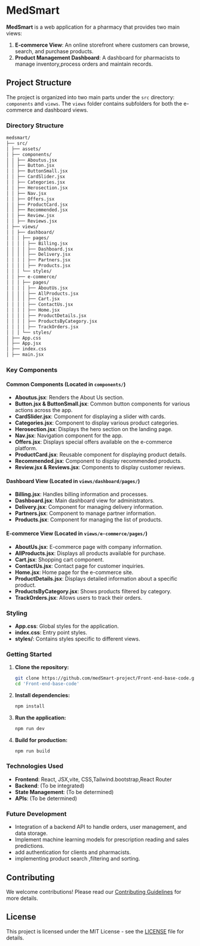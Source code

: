 # MedSmart

**MedSmart** is a web application for a pharmacy that provides two main views:
1. **E-commerce View**: An online storefront where customers can browse, search, and purchase products.
2. **Product Management Dashboard**: A dashboard for pharmacists to manage inventory,process orders and maintain records.

## Project Structure

The project is organized into two main parts under the `src` directory: `components` and `views`. The `views` folder contains subfolders for both the e-commerce and dashboard views.

### Directory Structure

```bash
medsmart/ 
├── src/ 
│ ├── assets/ 
│ ├── components/ 
│ │ ├── Aboutus.jsx 
│ │ ├── Button.jsx 
│ │ ├── ButtonSmall.jsx 
│ │ ├── CardSlider.jsx 
│ │ ├── Categories.jsx 
│ │ ├── Herosection.jsx 
│ │ ├── Nav.jsx 
│ │ ├── Offers.jsx 
│ │ ├── ProductCard.jsx 
│ │ ├── Recommended.jsx 
│ │ ├── Review.jsx 
│ │ ├── Reviews.jsx 
│ ├── views/ 
│ │ ├── dashboard/ 
│ │ │ ├── pages/ 
│ │ │ │ ├── Billing.jsx 
│ │ │ │ ├── Dashboard.jsx 
│ │ │ │ ├── Delivery.jsx 
│ │ │ │ ├── Partners.jsx 
│ │ │ │ ├── Products.jsx 
│ │ │ └── styles/ 
│ │ ├── e-commerce/ 
│ │ │ ├── pages/ 
│ │ │ │ ├── AboutUs.jsx 
│ │ │ │ ├── AllProducts.jsx 
│ │ │ │ ├── Cart.jsx 
│ │ │ │ ├── ContactUs.jsx 
│ │ │ │ ├── Home.jsx 
│ │ │ │ ├── ProductDetails.jsx 
│ │ │ │ ├── ProductsByCategory.jsx 
│ │ │ │ ├── TrackOrders.jsx 
│ │ │ └── styles/ 
│ ├── App.css 
│ ├── App.jsx 
│ ├── index.css 
│ ├── main.jsx
```

### Key Components

#### Common Components (Located in `components/`)

- **Aboutus.jsx**: Renders the About Us section.
- **Button.jsx & ButtonSmall.jsx**: Common button components for various actions across the app.
- **CardSlider.jsx**: Component for displaying a slider with cards.
- **Categories.jsx**: Component to display various product categories.
- **Herosection.jsx**: Displays the hero section on the landing page.
- **Nav.jsx**: Navigation component for the app.
- **Offers.jsx**: Displays special offers available on the e-commerce platform.
- **ProductCard.jsx**: Reusable component for displaying product details.
- **Recommended.jsx**: Component to display recommended products.
- **Review.jsx & Reviews.jsx**: Components to display customer reviews.

#### Dashboard View (Located in `views/dashboard/pages/`)

- **Billing.jsx**: Handles billing information and processes.
- **Dashboard.jsx**: Main dashboard view for administrators.
- **Delivery.jsx**: Component for managing delivery information.
- **Partners.jsx**: Component to manage partner information.
- **Products.jsx**: Component for managing the list of products.

#### E-commerce View (Located in `views/e-commerce/pages/`)

- **AboutUs.jsx**: E-commerce page with company information.
- **AllProducts.jsx**: Displays all products available for purchase.
- **Cart.jsx**: Shopping cart component.
- **ContactUs.jsx**: Contact page for customer inquiries.
- **Home.jsx**: Home page for the e-commerce site.
- **ProductDetails.jsx**: Displays detailed information about a specific product.
- **ProductsByCategory.jsx**: Shows products filtered by category.
- **TrackOrders.jsx**: Allows users to track their orders.

### Styling

- **App.css**: Global styles for the application.
- **index.css**: Entry point styles.
- **styles/**: Contains styles specific to different views.

### Getting Started

1. **Clone the repository:**

    ```bash
    git clone https://github.com/medSmart-project/Front-end-base-code.git
    cd 'Front-end-base-code'
    ```

2. **Install dependencies:**

    ```bash
    npm install
    ```

3. **Run the application:**

    ```bash
    npm run dev
    ```

4. **Build for production:**

    ```bash
    npm run build
    ```

### Technologies Used

- **Frontend**: React, JSX,vite, CSS,Tailwind.bootstrap,React Router
- **Backend**: (To be integrated)
- **State Management**: (To be determined)
- **APIs**: (To be determined)

### Future Development

- Integration of a backend API to handle orders, user management, and data storage.
- Implement machine learning models for prescription reading and sales predictions.
- add authentication for clients and pharmacists.
- implementing product search ,filtering and sorting.


## Contributing

We welcome contributions! Please read our [Contributing Guidelines](CONTRIBUTING.md) for more details.

## License

This project is licensed under the MIT License - see the [LICENSE](LICENSE) file for details.
